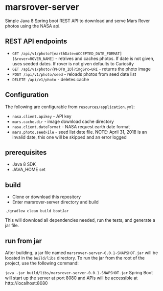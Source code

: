 # marsrover-server

Simple Java 8 Spring boot REST API to download and serve Mars Rover photos using the NASA api.

## REST API endpoints

* `GET /api/v1/photo?[earthDate=ACCEPTED_DATE_FORMAT][&rover=ROVER_NAME]` - retrives and caches photos. If date is not given, uses seeded dates. If rover is not given defaults to Curiosity
* `GET /api/v1/photo/{PHOTO_ID}?imgSrc=URI` - returns the photo image
* `POST /api/v1/photo/seed` - reloads photos from seed date list
* `DELETE /api/v1/photo` - deletes cache

## Configuration
The following are configurable from `resources/application.yml`:
* `nasa.client.apikey` - API key
* `mars.cache.dir` - image download cache directory
* `nasa.client.dateFormat` - NASA request earth date format
* `mars.photo.seedFile` - seed list date file. NOTE: April 31, 2018 is an invalid date, this one will be skipped and an error logged

## prerequisites
* Java 8 SDK
* JAVA_HOME set

## build
* Clone or download this repository
* Enter marsrover-server directory and build

`./gradlew clean build bootJar`

This will download all dependencies needed, run the tests, and generate a jar file.

## run from jar
After building, a jar file named `marsrover-server-0.0.1-SNAPSHOT.jar` will be located in the `build/libs` directory. 
To run the jar from the root of the project, use the following command:

`java -jar build/libs/marsrover-server-0.0.1-SNAPSHOT.jar`
Spring Boot will start up the server at port 8080 and APIs will be accessible at http://localhost:8080
